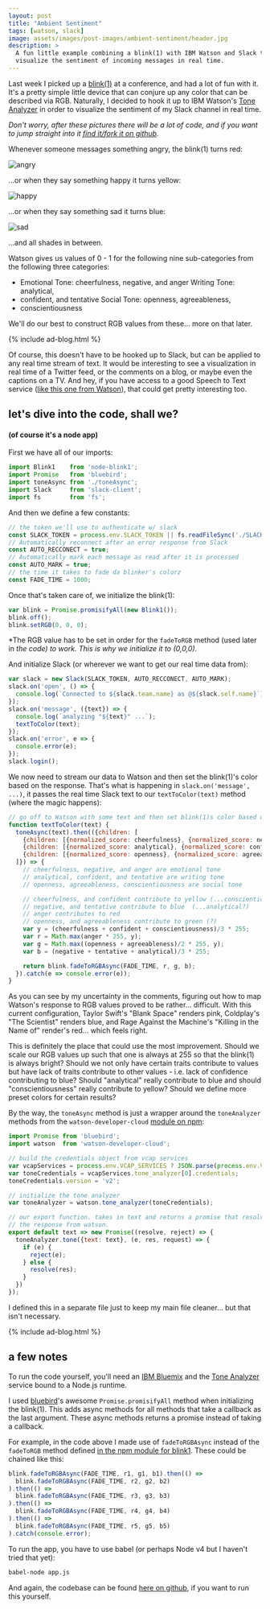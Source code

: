 ```yaml
---
layout: post
title: "Ambient Sentiment"
tags: [watson, slack]
image: assets/images/post-images/ambient-sentiment/header.jpg
description: >
  A fun little example combining a blink(1) with IBM Watson and Slack to
  visualize the sentiment of incoming messages in real time.
---
```


Last week I picked up a [blink(1)](https://blink1.thingm.com/) at a conference,
and had a lot of fun with it. It's a pretty simple little device that can
conjure up any color that can be described via RGB. Naturally, I decided to hook
it up to IBM Watson's [Tone
Analyzer](https://www.ibm.com/smarterplanet/us/en/ibmwatson/developercloud/tone-analyzer.html)
in order to visualize the sentiment of my Slack channel in real time.

*Don't worry, after these pictures there will be a lot of code, and if you want
to jump straight into it [find it/fork it on
github](https://github.com/kauffecup/blink1-sentiment).*

Whenever someone messages something angry, the blink(1) turns red:

![angry](/assets/images/post-images/ambient-sentiment/angry.jpg)

...or when they say something happy it turns yellow:

![happy](/assets/images/post-images/ambient-sentiment/happy.jpg)

...or when they say something sad it turns blue:

![sad](/assets/images/post-images/ambient-sentiment/sad.jpg)

...and all shades in between.

Watson gives us values of 0 - 1 for the following nine sub-categories from the
following three categories:

  - Emotional Tone: cheerfulness, negative, and anger Writing Tone: analytical,
  - confident, and tentative Social Tone: openness, agreeableness,
  - conscientiousness

We'll do our best to construct RGB values from these... more on that later.

{% include ad-blog.html %}

Of course, this doesn't have to be hooked up to Slack, but can be applied to any
real time stream of text. It would be interesting to see a visualization in real
time of a Twitter feed, or the comments on a blog, or maybe even the captions on
a TV. And hey, if you have access to a good Speech to Text service ([like this
one from
Watson](https://www.ibm.com/smarterplanet/us/en/ibmwatson/developercloud/speech-to-text.html)),
that could get pretty interesting too.

## let's dive into the code, shall we?

#### (of course it's a node app)

First we have all of our imports:

~~~js
import Blink1    from 'node-blink1';
import Promise   from 'bluebird';
import toneAsync from './toneAsync';
import Slack     from 'slack-client';
import fs        from 'fs';
~~~

And then we define a few constants:

~~~js
// the token we'll use to authenticate w/ slack
const SLACK_TOKEN = process.env.SLACK_TOKEN || fs.readFileSync('./SLACK_TOKEN.txt', 'utf8');
// Automatically reconnect after an error response from Slack
const AUTO_RECCONECT = true;
// Automatically mark each message as read after it is processed
const AUTO_MARK = true;
// the time it takes to fade da blinker's colorz
const FADE_TIME = 1000;
~~~

Once that's taken care of, we initialize the blink(1):

~~~js
var blink = Promise.promisifyAll(new Blink1());
blink.off();
blink.setRGB(0, 0, 0);
~~~

*The RGB value has to be set in order for the `fadeToRGB` method (used later in
*the code) to work. This is why we initialize it to (0,0,0).*

And initialize Slack (or wherever we want to get our real time data from):

~~~js
var slack = new Slack(SLACK_TOKEN, AUTO_RECCONECT, AUTO_MARK);
slack.on('open', () => {
  console.log(`Connected to ${slack.team.name} as @${slack.self.name}`);
});
slack.on('message', ({text}) => {
  console.log(`analyzing "${text}" ...`);
  textToColor(text);
});
slack.on('error', e => {
  console.error(e);
});
slack.login();
~~~

We now need to stream our data to Watson and then set the blink(1)'s color based
on the response. That's what is happening in `slack.on('message', ...)`, it
passes the real time Slack text to our `textToColor(text)` method (where the
magic happens):

~~~js
// go off to Watson with some text and then set blink(1)s color based on the response
function textToColor(text) {
  toneAsync(text).then(({children: [
    {children: [{normalized_score: cheerfulness}, {normalized_score: negative}, {normalized_score: anger}]},
    {children: [{normalized_score: analytical}, {normalized_score: confident}, {normalized_score: tentative}]},
    {children: [{normalized_score: openness}, {normalized_score: agreeableness}, {normalized_score: conscientiousness}]}
  ]}) => {
    // cheerfulness, negative, and anger are emotional tone
    // analytical, confident, and tentative are writing tone
    // openness, agreeableness, conscientiousness are social tone

    // cheerfulness, and confident contribute to yellow (...conscientiousness?)
    // negative, and tentative contribute to blue  (...analytical?)
    // anger contributes to red
    // openness, and agreeableness contribute to green (?)
    var y = (cheerfulness + confident + conscientiousness)/3 * 255;
    var r = Math.max(anger * 255, y);
    var g = Math.max((openness + agreeableness)/2 * 255, y);
    var b = (negative + tentative + analytical)/3 * 255;

    return blink.fadeToRGBAsync(FADE_TIME, r, g, b);
  }).catch(e => console.error(e));
}
~~~

As you can see by my uncertainty in the comments, figuring out how to map
Watson's response to RGB values proved to be rather... difficult. With this
current configuration, Taylor Swift's "Blank Space" renders pink, Coldplay's
"The Scientist" renders blue, and Rage Against the Machine's "Killing in the
Name of" render's red... which feels right.

This is definitely the place that could use the most improvement. Should we
scale our RGB values up such that one is always at 255 so that the blink(1) is
always bright? Should we not only have certain traits contribute to values but
have lack of traits contribute to other values - i.e. lack of confidence
contributing to blue? Should "analytical" really contribute to blue and should
"conscientiousness" really contribute to yellow? Should we define more preset
colors for certain results?

By the way, the `toneAsync` method is just a wrapper around the `toneAnalyzer`
methods from the `watson-developer-cloud` [module on
npm](https://www.npmjs.com/package/watson-developer-cloud):

~~~js
import Promise from 'bluebird';
import watson  from 'watson-developer-cloud';

// build the credentials object from vcap services
var vcapServices = process.env.VCAP_SERVICES ? JSON.parse(process.env.VCAP_SERVICES) : require('./VCAP_SERVICES.json');
var toneCredentials = vcapServices.tone_analyzer[0].credentials;
toneCredentials.version = 'v2';

// initialize the tone analyzer
var toneAnalyzer = watson.tone_analyzer(toneCredentials);

// our export function. takes in text and returns a promise that resolves with
// the response from watson.
export default text => new Promise((resolve, reject) => {
  toneAnalyzer.tone({text: text}, (e, res, request) => {
    if (e) {
      reject(e);
    } else {
      resolve(res);
    }
  })
});
~~~

I defined this in a separate file just to keep my main file cleaner... but that
isn't necessary.

{% include ad-blog.html %}

## a few notes

To run the code yourself, you'll need an [IBM Bluemix](https://bluemix.net) and
the [Tone
Analyzer](https://www.ibm.com/smarterplanet/us/en/ibmwatson/developercloud/tone-analyzer.html)
service bound to a Node.js runtime.

I used [bluebird](https://github.com/petkaantonov/bluebird)'s awesome
`Promise.promisifyAll` method when initializing the blink(1). This adds async
methods for all methods that take a callback as the last argument. These async
methods returns a promise instead of taking a callback.

For example, in the code above I made use of `fadeToRGBAsync` instead of the
`fadeToRGB` method defined [in the npm module for
blink1](https://www.npmjs.com/package/node-blink1). These could be chained like
this:

~~~js
blink.fadeToRGBAsync(FADE_TIME, r1, g1, b1).then(() =>
  blink.fadeToRGBAsync(FADE_TIME, r2, g2, b2)
).then(() =>
  blink.fadeToRGBAsync(FADE_TIME, r3, g3, b3)
).then(() =>
  blink.fadeToRGBAsync(FADE_TIME, r4, g4, b4)
).then(() =>
  blink.fadeToRGBAsync(FADE_TIME, r5, g5, b5)
).catch(console.error);
~~~

To run the app, you have to use babel (or perhaps Node v4 but I haven't tried
that yet):

~~~bash
babel-node app.js
~~~

And again, the codebase can be found [here on
github](https://github.com/kauffecup/blink1-sentiment), if you want to run this
yourself.

